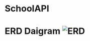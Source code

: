 # SchoolAPI
# ERD Daigram ![ERD](https://user-images.githubusercontent.com/65688803/123496837-1f612d00-d5f8-11eb-8f30-48116939f5d4.jpeg)
